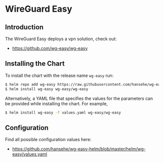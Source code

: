 # WireGuard Easy

## Introduction

The WireGuard Easy deploys a vpn solution, check out:
- https://github.com/wg-easy/wg-easy

## Installing the Chart

To install the chart with the release name `wg-easy` run:

```bash
$ helm repo add wg-easy https://raw.githubusercontent.com/hansehe/wg-easy-helm/master/helm/charts
$ helm install wg-easy wg-easy/wg-easy
```

Alternatively, a YAML file that specifies the values for the parameters can be provided while installing the chart. For example,

```bash
$ helm install wg-easy -f values.yaml wg-easy/wg-easy
```

## Configuration

Find all possible configuration values here:
- https://github.com/hansehe/wg-easy-helm/blob/master/helm/wg-easy/values.yaml
